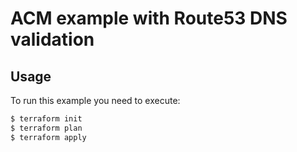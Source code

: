 # ACM example with Route53 DNS validation

## Usage

To run this example you need to execute:

```bash
$ terraform init
$ terraform plan
$ terraform apply
```
